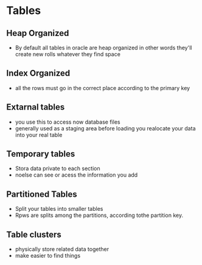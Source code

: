 # Tables

## Heap Organized

- By default all tables in oracle are heap organized in other words they'll create new rolls whatever they find space

## Index Organized

- all the rows must go in the correct place according to the primary key

## Extarnal tables

- you use this to access now database files
- generally used as a staging area before loading you realocate your data into your real table

## Temporary tables 

- Stora data private to each section
- noelse can see or acess the information you  add

## Partitioned Tables

- Split your tables into smaller tables
- Rpws are splits among the partitions, according tothe partition key.

## Table clusters

- physically store related data together
- make easier to find things
